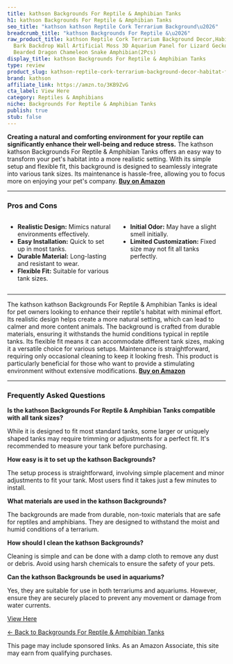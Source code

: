 ```yaml
---
title: kathson Backgrounds For Reptile & Amphibian Tanks
h1: kathson Backgrounds For Reptile & Amphibian Tanks
seo_title: "kathson kathson Reptile Cork Terrarium Background\u2026"
breadcrumb_title: "kathson Backgrounds For Reptile &\u2026"
raw_product_title: kathson Reptile Cork Terrarium Background Decor,Habitat Fitting
  Bark Backdrop Wall Artificial Moss 3D Aquarium Panel for Lizard Gecko Tortoise Spider
  Bearded Dragon Chameleon Snake Amphibian(2Pcs)
display_title: kathson Backgrounds For Reptile & Amphibian Tanks
type: review
product_slug: kathson-reptile-cork-terrarium-background-decor-habitat-fitting-bark-ba-f17daade
brand: kathson
affiliate_link: https://amzn.to/3KB9ZvG
cta_label: View Here
category: Reptiles & Amphibians
niche: Backgrounds For Reptile & Amphibian Tanks
publish: true
stub: false
---
```


<div id="intro" class="full-width">
  <p><strong>Creating a natural and comforting environment for your reptile can significantly enhance their well-being and reduce stress.</strong> The kathson kathson Backgrounds For Reptile & Amphibian Tanks offers an easy way to transform your pet's habitat into a more realistic setting. With its simple setup and flexible fit, this background is designed to seamlessly integrate into various tank sizes. Its maintenance is hassle-free, allowing you to focus more on enjoying your pet's company. <a href="https://amzn.to/3KB9ZvG" rel="nofollow sponsored noopener" target="_blank"><strong>Buy on Amazon</strong></a></p>
</div>

<hr />
<h3 id="pros-cons">Pros and Cons</h3>
<div class="pc-grid" style="display:grid;grid-template-columns:1fr 1fr;gap:16px;">
  <ul>
    <li><strong>Realistic Design:</strong> Mimics natural environments effectively.</li>
    <li><strong>Easy Installation:</strong> Quick to set up in most tanks.</li>
    <li><strong>Durable Material:</strong> Long-lasting and resistant to wear.</li>
    <li><strong>Flexible Fit:</strong> Suitable for various tank sizes.</li>
  </ul>
  <ul>
    <li><strong>Initial Odor:</strong> May have a slight smell initially.</li>
    <li><strong>Limited Customization:</strong> Fixed size may not fit all tanks perfectly.</li>
  </ul>
</div>
<hr />

<div class="full-width">
  <p>The kathson kathson Backgrounds For Reptile & Amphibian Tanks is ideal for pet owners looking to enhance their reptile's habitat with minimal effort. Its realistic design helps create a more natural setting, which can lead to calmer and more content animals. The background is crafted from durable materials, ensuring it withstands the humid conditions typical in reptile tanks. Its flexible fit means it can accommodate different tank sizes, making it a versatile choice for various setups. Maintenance is straightforward, requiring only occasional cleaning to keep it looking fresh. This product is particularly beneficial for those who want to provide a stimulating environment without extensive modifications. <a href="https://amzn.to/3KB9ZvG" rel="nofollow sponsored noopener" target="_blank"><strong>Buy on Amazon</strong></a></p>
</div>

<hr />
<h3 id="faqs">Frequently Asked Questions</h3>

<p><strong>Is the kathson Backgrounds For Reptile & Amphibian Tanks compatible with all tank sizes?</strong></p>
<p>While it is designed to fit most standard tanks, some larger or uniquely shaped tanks may require trimming or adjustments for a perfect fit. It's recommended to measure your tank before purchasing.</p>

<p><strong>How easy is it to set up the kathson Backgrounds?</strong></p>
<p>The setup process is straightforward, involving simple placement and minor adjustments to fit your tank. Most users find it takes just a few minutes to install.</p>

<p><strong>What materials are used in the kathson Backgrounds?</strong></p>
<p>The backgrounds are made from durable, non-toxic materials that are safe for reptiles and amphibians. They are designed to withstand the moist and humid conditions of a terrarium.</p>

<p><strong>How should I clean the kathson Backgrounds?</strong></p>
<p>Cleaning is simple and can be done with a damp cloth to remove any dust or debris. Avoid using harsh chemicals to ensure the safety of your pets.</p>

<p><strong>Can the kathson Backgrounds be used in aquariums?</strong></p>
<p>Yes, they are suitable for use in both terrariums and aquariums. However, ensure they are securely placed to prevent any movement or damage from water currents.</p>
<p><a class="btn" href="https://amzn.to/3KB9ZvG" target="_blank" rel="nofollow sponsored noopener">View Here</a></p>
<p><a href="/roundups/reptiles-amphibians/backgrounds-for-reptile-amphibian-tanks/">← Back to Backgrounds For Reptile & Amphibian Tanks</a></p>
<aside class="disclosure">This page may include sponsored links. As an Amazon Associate, this site may earn from qualifying purchases.</aside>
